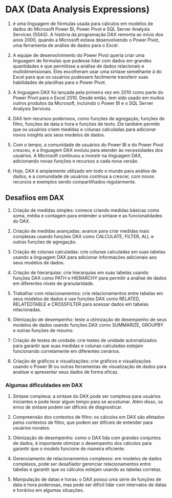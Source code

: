 # DAX (Data Analysis Expressions)

1. é uma linguagem de fórmulas usada para cálculos em modelos de dados do Microsoft Power BI, Power Pivot e SQL Server Analysis Services (SSAS). A história da programação DAX remonta ao início dos anos 2000, quando a Microsoft estava desenvolvendo o Power Pivot, uma ferramenta de análise de dados para o Excel.

2. A equipe de desenvolvimento do Power Pivot queria criar uma linguagem de fórmulas que pudesse lidar com dados em grandes quantidades e que permitisse a análise de dados relacionais e multidimensionais. Eles escolheram usar uma sintaxe semelhante à do Excel para que os usuários pudessem facilmente transferir suas habilidades de planilhas para o Power Pivot.

3. A linguagem DAX foi lançada pela primeira vez em 2010 como parte do Power Pivot para o Excel 2010. Desde então, tem sido usado em muitos outros produtos da Microsoft, incluindo o Power BI e o SQL Server Analysis Services.

4. DAX tem recursos poderosos, como funções de agregação, funções de filtro, funções de data e hora e funções de texto. Ele também permite que os usuários criem medidas e colunas calculadas para adicionar novos insights aos seus modelos de dados.

5. Com o tempo, a comunidade de usuários do Power BI e do Power Pivot cresceu, e a linguagem DAX evoluiu para atender às necessidades dos usuários. A Microsoft continuou a investir na linguagem DAX, adicionando novas funções e recursos a cada nova versão.

6. Hoje, DAX é amplamente utilizado em todo o mundo para análise de dados, e a comunidade de usuários continua a crescer, com novos recursos e exemplos sendo compartilhados regularmente.

## Desafiios em DAX

1. Criação de medidas simples: comece criando medidas básicas como soma, média e contagem para entender a sintaxe e as funcionalidades do DAX.

2. Criação de medidas avançadas: avance para criar medidas mais complexas usando funções DAX como CALCULATE, FILTER, ALL e outras funções de agregação.

3. Criação de colunas calculadas: crie colunas calculadas em suas tabelas usando a linguagem DAX para adicionar informações adicionais aos seus modelos de dados.

4. Criação de hierarquias: crie hierarquias em suas tabelas usando funções DAX como PATH e HIERARCHY para permitir a análise de dados em diferentes níveis de granularidade.

5. Trabalhar com relacionamentos: crie relacionamentos entre tabelas em seus modelos de dados e use funções DAX como RELATED, RELATEDTABLE e CROSSFILTER para acessar dados em tabelas relacionadas.

6. Otimização de desempenho: teste a otimização de desempenho de seus modelos de dados usando funções DAX como SUMMARIZE, GROUPBY e outras funções de resumo.

7. Criação de testes de unidade: crie testes de unidade automatizados para garantir que suas medidas e colunas calculadas estejam funcionando corretamente em diferentes cenários.

8. Criação de gráficos e visualizações: crie gráficos e visualizações usando o Power BI ou outras ferramentas de visualização de dados para analisar e apresentar seus dados de forma eficaz.


### Algumas dificuldades em DAX

1. Sintaxe complexa: a sintaxe do DAX pode ser complexa para usuários iniciantes e pode levar algum tempo para se acostumar. Além disso, os erros de sintaxe podem ser difíceis de diagnosticar.

2. Compreensão dos contextos de filtro: os cálculos em DAX são afetados pelos contextos de filtro, que podem ser difíceis de entender para usuários novatos.

3. Otimização de desempenho: como o DAX lida com grandes conjuntos de dados, é importante otimizar o desempenho dos cálculos para garantir que o modelo funcione de maneira eficiente.

4. Gerenciamento de relacionamentos complexos: em modelos de dados complexos, pode ser desafiador gerenciar relacionamentos entre tabelas e garantir que os cálculos estejam usando as tabelas corretas.

5. Manipulação de datas e horas: o DAX possui uma série de funções de data e hora poderosas, mas pode ser difícil lidar com intervalos de datas e horários em algumas situações.